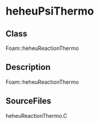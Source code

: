 # heheuPsiThermo 
## Class
Foam::heheuReactionThermo

## Description
Foam::heheuReactionThermo

## SourceFiles
heheuReactionThermo.C

